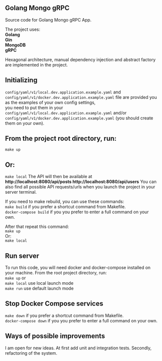 <div align="left">
  
## Golang Mongo gRPC     
Source code for  Golang Mongo gRPC App.

The project uses:  
**Golang    
Gin  
MongoDB  
gRPC**

Hexagonal architecture, manual dependency injection and abstract factory are implemented in the project.  

## Initializing
`config/yaml/v1/local.dev.application.example.yaml` and `config/yaml/v1/docker.dev.application.example.yaml` file are provided you as the examples of your own config settings,  
you need to put them in your `config/yaml/v1/local.dev.application.example.yaml` and/or `config/yaml/v1/docker.dev.application.example.yaml` (you should create them  on your own). 

## From the project root directory, run:  
```make up```   
## Or:  
```make local```
The API will then be available at  **http://localhost:8080/api/posts  http://localhost:8080/api/users**
You can also find all possible API requests/urls when you launch the project in your server terminal. 

If you need to make rebuild, you can use these commands:  
```make build``` if you prefer a shortcut command from Makefile.   
```docker-compose build``` if you you prefer to enter a full command on your own.
  
After that repeat this command:  
```make up```   
Or:  
```make local ```

## Run server
To run this code, you will need docker and docker-compose installed on your machine. From the root project directory, run:  
```make up``` or   
```make local``` use local launch mode  
```make run``` use default launch mode

## Stop Docker Compose services 
```make down``` if you prefer a shortcut command from Makefile.  
```docker-compose down``` if you you prefer to enter a full command on your own.
 
## Ways of possible improvements
I am open for new ideas. At first add unit and integration tests. Secondly, refactoring of the system.

</div>
